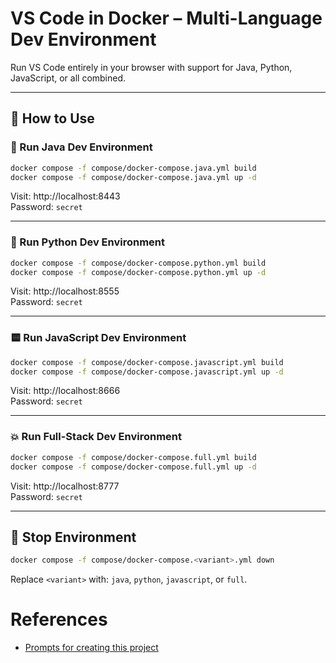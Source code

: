 # VS Code in Docker – Multi-Language Dev Environment

Run VS Code entirely in your browser with support for Java, Python, JavaScript, or all combined.

---

## 🔧 How to Use

### 🚀 Run Java Dev Environment

```bash
docker compose -f compose/docker-compose.java.yml build
docker compose -f compose/docker-compose.java.yml up -d
```

Visit: http://localhost:8443  
Password: `secret`

---

### 🐍 Run Python Dev Environment

```bash
docker compose -f compose/docker-compose.python.yml build
docker compose -f compose/docker-compose.python.yml up -d
```

Visit: http://localhost:8555  
Password: `secret`

---

### 🟨 Run JavaScript Dev Environment

```bash
docker compose -f compose/docker-compose.javascript.yml build
docker compose -f compose/docker-compose.javascript.yml up -d
```

Visit: http://localhost:8666  
Password: `secret`

---

### 💥 Run Full-Stack Dev Environment

```bash
docker compose -f compose/docker-compose.full.yml build
docker compose -f compose/docker-compose.full.yml up -d
```

Visit: http://localhost:8777  
Password: `secret`

---

## 🛑 Stop Environment

```bash
docker compose -f compose/docker-compose.<variant>.yml down
```

Replace `<variant>` with: `java`, `python`, `javascript`, or `full`.


# References #

* [Prompts for creating this project](https://chatgpt.com/share/680100a3-6488-800a-a607-41f225fd17da)